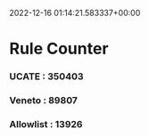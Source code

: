 2022-12-16 01:14:21.583337+00:00
# Rule Counter 
 ### UCATE : 350403

 ### Veneto : 89807

 ### Allowlist : 13926